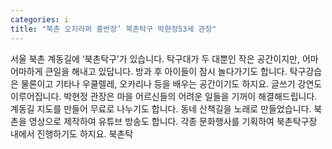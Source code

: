 ```yaml
---
categories: i
title: "북촌 오지라퍼 홍반장’ 북촌탁구 박현정53세 관장"
---
```

서울 북촌 계동길에 ‘북촌탁구’가 있습니다. 탁구대가 두 대뿐인 작은 공간이지만, 어마어마하게 큰일을 해내고 있답니다. 방과 후 아이들이 잠시 놀다가기도 합니다. 탁구강습은 물론이고 기타나 우쿨렐레, 오카리나 등을 배우는 공간이기도 하지요. 글쓰기 강연도 이루어집니다. 박현정 관장은 마을 어르신들의 어려운 일들을 기꺼이 해결해드립니다. 계동길 지도를 만들어 무료로 나누기도 합니다. 동네 산책길을 노래로 만들었습니다. 북촌을 영상으로 제작하여 유튜브 방송도 합니다. 각종 문화행사를 기획하여 북촌탁구장 내에서 진행하기도 하지요. 북촌탁